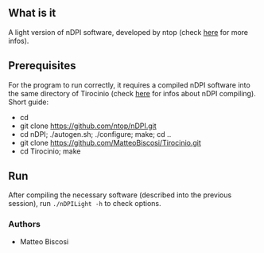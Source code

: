 ## What is it
A light version of nDPI software, developed by ntop (check [here](https://github.com/ntop/nDPI) for more infos).

## Prerequisites
For the program to run correctly, it requires a compiled nDPI software into the same directory of Tirocinio (check [here](https://github.com/ntop/nDPI/blob/dev/README.md) for infos about nDPI compiling).
Short guide:
- cd <compilation directory>
- git clone https://github.com/ntop/nDPI.git
- cd nDPI; ./autogen.sh; ./configure; make; cd ..
- git clone https://github.com/MatteoBiscosi/Tirocinio.git
- cd Tirocinio; make
  
## Run
After compiling the necessary software (described into the previous session), run `./nDPILight -h` to check options. 

### Authors
- Matteo Biscosi

